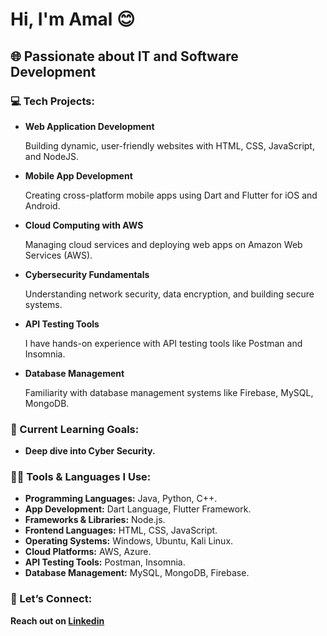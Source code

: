 <h1>Hi, I'm Amal 😊</h1>
<h2>🌐 Passionate about IT and Software Development</h2>

<h3>💻 Tech Projects:</h3>

- <b>Web Application Development</b>

  Building dynamic, user-friendly websites with HTML, CSS, JavaScript, and NodeJS.
  
- <b>Mobile App Development</b>

  Creating cross-platform mobile apps using Dart and Flutter for iOS and Android.
  
- <b>Cloud Computing with AWS</b>

  Managing cloud services and deploying web apps on Amazon Web Services (AWS).
  
- <b>Cybersecurity Fundamentals</b>

  Understanding network security, data encryption, and building secure systems.

- <b>API Testing Tools</b>

  I have hands-on experience with API testing tools like Postman and Insomnia.

- <b>Database Management</b>

  Familiarity with database management systems like Firebase, MySQL, MongoDB.


<h3>🎯 Current Learning Goals:</h3>

- <b>Deep dive into Cyber Security.</b>


<h3>👨‍💻 Tools & Languages I Use:</h3>

- <b>Programming Languages:</b> Java, Python, C++.
- <b>App Development:</b> Dart Language, Flutter Framework.
- <b>Frameworks & Libraries:</b>  Node.js.
- <b>Frontend Languages:</b> HTML, CSS, JavaScript.
- <b>Operating Systems:</b> Windows, Ubuntu, Kali Linux.
- <b>Cloud Platforms:</b>  AWS, Azure.
- <b>API Testing Tools:</b> Postman, Insomnia.
- <b>Database Management:</b> MySQL, MongoDB, Firebase.


<h3>🔗 Let’s Connect:</h3>
<b>Reach out on <a href="https://linkedin.com/in/amalalhothali">Linkedin</a></b>



